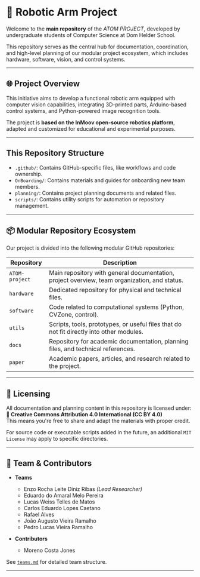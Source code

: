 # 🤖 Robotic Arm Project

Welcome to the **main repository** of the *ATOM PROJECT*, developed by undergraduate students of Computer Science at Dom Helder School.

This repository serves as the central hub for documentation, coordination, and high-level planning of our modular project ecosystem, which includes hardware, software, vision, and control systems.

--- 

## 🌐 Project Overview

This initiative aims to develop a functional robotic arm equipped with computer vision capabilities, integrating 3D-printed parts, Arduino-based control systems, and Python-powered image recognition tools.

The project is **based on the InMoov open-source robotics platform**, adapted and customized for educational and experimental purposes.

---

## This Repository Structure
- `.github/`: Contains GitHub-specific files, like workflows and code ownership.
- `OnBoarding/`: Contains materials and guides for onboarding new team members.
- `planning/`: Contains project planning documents and related files.
- `scripts/`: Contains utility scripts for automation or repository management.

---

## 📦 Modular Repository Ecosystem

Our project is divided into the following modular GitHub repositories:

| Repository | Description |
|---|---|
| `ATOM-project` | Main repository with general documentation, project overview, team organization, and status. |
| `hardware` | Dedicated repository for physical and technical files. |
| `software` | Code related to computational systems (Python, CVZone, control). |
| `utils` | Scripts, tools, prototypes, or useful files that do not fit directly into other modules. |
| `docs` | Repository for academic documentation, planning files, and technical references. |
| `paper` | Academic papers, articles, and research related to the project. |
<!--

| `tests`                | System testing, calibration routines, and evaluation logs       |
| `robotic-arm-site`     | Public website and visual project showcase                     |
| `robotic-arm-simulator`| Simulation environment (e.g. Unity, ROS)                       |
| `robotic-arm-ai`       | Machine learning / AI-based modules                            |
| `robotic-arm-publications` | Posters, papers, and formal publications                    |
-->

---

## 🧾 Licensing

All documentation and planning content in this repository is licensed under:  
**📝 Creative Commons Attribution 4.0 International (CC BY 4.0)**  
This means you're free to share and adapt the materials with proper credit.

For source code or executable scripts added in the future, an additional `MIT License` may apply to specific directories.

---

## 👥 Team & Contributors
- **Teams**
  - Enzo Rocha Leite Diniz Ribas *(Lead Researcher)*  
  - Eduardo do Amaral Melo Pereira  
  - Lucas Weiss Telles de Matos  
  - Carlos Eduardo Lopes Caetano  
  - Rafael Alves
  - João Augusto Vieira Ramalho
  - Pedro Lucas Vieira Ramalho

- **Contributors**
  - Moreno Costa Jones

See [`teams.md`](https://github.com/ATOM-Robot-Arm-Project/docs/blob/main/methodology/teams.md) for detailed team structure.

---
